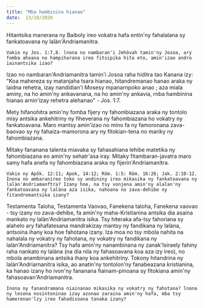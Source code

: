 ```yaml
---
title: "Mba hambinina hianao"
date:  13/10/2020
---
```


Hitantsika manerana ny Baiboly ireo vokatra hafa entin'ny fahalalana sy fankatoavana ny lalàn'Andriamanitra.

`Vakio ny Jos. 1:7,8. lnona no nambaran'i Jehôvah tamin'ny Josoa, ary fomba ahoana no hampiharana ireo fitsipika hita eto, amin'izao andro iainantsika izao?`

Izao no nambaran'Andriamanitra tamin'i Josoa raha hiditra tao Kanana izy: "Koa mahereza sy matanjaha tsara hianao, hitandremanao hanao araka ny laidna rehetra, izay nandidian'i Mosesy mpanarnpoko anao ; aza miala aminy, na ho amin'ny ankavanana, na ho amin'ny ankavia, rnba hambinina hianao arnin'izay rehetra alehanao" - Jos. 1:7.

Mety hifanohitra amin'ny fomba fijery ny fahombiazana araka ny tontolo misy antsika ankehitriny ny fiheverana ny fahombiazana ho vokatry ny fankatoavana. Maro mantsy amin'izao no mino fa ny famoronana zava-baovao sy ny fahaiza-mamorona ary ny fitokian-tena no mariky ny fahombiazana.

Mitaky fananana talenta miavaka sy fahasahiana lehibe matetika ny fahombiazana eo amin'ny sehatr'asa iray. Mitaky fitambaran-javatra maro samy hafa anefa ny fahombiazana araka ny fijerin'Andriamanitra.

`Vakio ny Apôk. 12:11; Apok, 14:12; Rôm. 1:5: Rôm. 16:26; Jak. 2:10-12. Inona no ambaranireo toko sy andininy ireo mikasika ny fankatoavana ny lalàn'Andriamanftra? Izany hoe, na tsy vonjena amin'ny alalan'ny fankatoavana ny lalàna aza isika, nahoana no zava-dehibe ny fitandremantsika izany?`

Testamenta Taloha, Testamenta Vaovao, Fanekena taloha, Fanekena vaovao - tsy izany no zava-dehibe, fa amin'ny maha-Kristianina antsika dia asaina mankato ny lalàn'Andriamanitra isika. Tsy hiteraka afa-tsy fahoriana sy alahelo ary fahafatesana mandrakizay mantsy ny fandikana ny lalàna, antsoina ihany koa hoe fahotana izany. Iza moa no tsy mbola nahita na nahalala ny vokatry ny fahotana, ny vokatry ny fandikana ny lalàn'Andriamanitra? Tsy hafa amin'ny nanambinana ny zanak'Isiraely fahiny raha nankato ny lalàna (na dia nila ny fahasoavana koa aza izy ireo), no mbola anambinana antsika ihany koa ankehitriny. Tokony hitandrina ny lalàn'Andriarnanitra isika, ao anatin'ny tontolon'ny fanabeazana kristianina, ka hanao izany ho ivon'ny fananana fiainam-pinoana sy fitokiana amin'ny fahasoavan'Andriamanitra.

`Inona ny fanandramana niainanao mikasika ny vokatry ny fahotana? lnona ny lesona nosintoninao izay azonao zaraina amin'ny hafa, mba tsy hamerenan'lzy ireo fahadisoana tanaka izany?`
